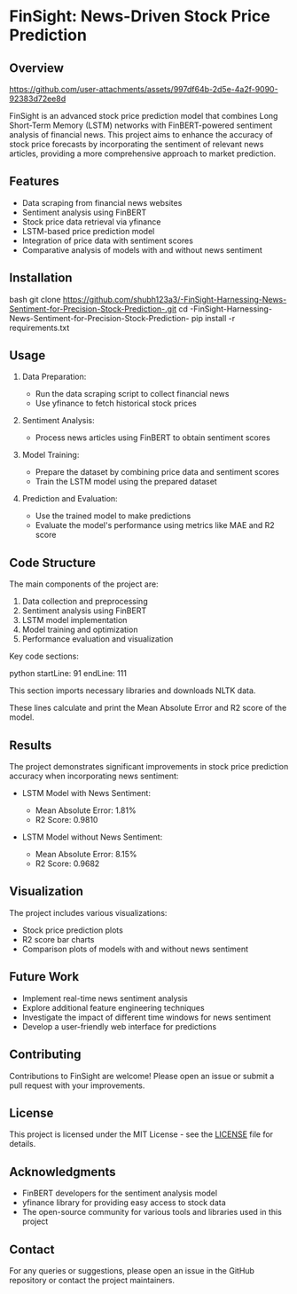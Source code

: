 # FinSight: News-Driven Stock Price Prediction

## Overview


https://github.com/user-attachments/assets/997df64b-2d5e-4a2f-9090-92383d72ee8d


FinSight is an advanced stock price prediction model that combines Long Short-Term Memory (LSTM) networks with FinBERT-powered sentiment analysis of financial news. This project aims to enhance the accuracy of stock price forecasts by incorporating the sentiment of relevant news articles, providing a more comprehensive approach to market prediction.

## Features

- Data scraping from financial news websites
- Sentiment analysis using FinBERT
- Stock price data retrieval via yfinance
- LSTM-based price prediction model
- Integration of price data with sentiment scores
- Comparative analysis of models with and without news sentiment

## Installation
bash
git clone https://github.com/shubh123a3/-FinSight-Harnessing-News-Sentiment-for-Precision-Stock-Prediction-.git
cd -FinSight-Harnessing-News-Sentiment-for-Precision-Stock-Prediction-
pip install -r requirements.txt

## Usage

1. Data Preparation:
   - Run the data scraping script to collect financial news
   - Use yfinance to fetch historical stock prices

2. Sentiment Analysis:
   - Process news articles using FinBERT to obtain sentiment scores

3. Model Training:
   - Prepare the dataset by combining price data and sentiment scores
   - Train the LSTM model using the prepared dataset

4. Prediction and Evaluation:
   - Use the trained model to make predictions
   - Evaluate the model's performance using metrics like MAE and R2 score

## Code Structure

The main components of the project are:

1. Data collection and preprocessing
2. Sentiment analysis using FinBERT
3. LSTM model implementation
4. Model training and optimization
5. Performance evaluation and visualization

Key code sections:

python
startLine: 91
endLine: 111

This section imports necessary libraries and downloads NLTK data.

These lines calculate and print the Mean Absolute Error and R2 score of the model.

## Results

The project demonstrates significant improvements in stock price prediction accuracy when incorporating news sentiment:

- LSTM Model with News Sentiment:
  - Mean Absolute Error: 1.81%
  - R2 Score: 0.9810

- LSTM Model without News Sentiment:
  - Mean Absolute Error: 8.15%
  - R2 Score: 0.9682

## Visualization

The project includes various visualizations:
- Stock price prediction plots
- R2 score bar charts
- Comparison plots of models with and without news sentiment

## Future Work

- Implement real-time news sentiment analysis
- Explore additional feature engineering techniques
- Investigate the impact of different time windows for news sentiment
- Develop a user-friendly web interface for predictions

## Contributing

Contributions to FinSight are welcome! Please open an issue or submit a pull request with your improvements.

## License

This project is licensed under the MIT License - see the [LICENSE](LICENSE) file for details.

## Acknowledgments

- FinBERT developers for the sentiment analysis model
- yfinance library for providing easy access to stock data
- The open-source community for various tools and libraries used in this project

## Contact

For any queries or suggestions, please open an issue in the GitHub repository or contact the project maintainers.
